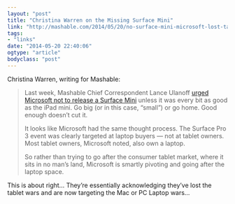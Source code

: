 ```yaml
---
layout: "post"
title: "Christina Warren on the Missing Surface Mini"
link: "http://mashable.com/2014/05/20/no-surface-mini-microsoft-lost-tablets/"
tags: 
- "links"
date: "2014-05-20 22:40:06"
ogtype: "article"
bodyclass: "post"
---
```


Christina Warren, writing for Mashable:

> Last week, Mashable Chief Correspondent Lance Ulanoff [urged Microsoft not to release a Surface Mini](http://mashable.com/2014/05/12/microsofts-surface-mini-expectations/) unless it was every bit as good as the iPad mini. Go big (or in this case, “small”) or go home. Good enough doesn’t cut it.
> 
>  It looks like Microsoft had the same thought process. The Surface Pro 3 event was clearly targeted at laptop buyers — not at tablet owners. Most tablet owners, Microsoft noted, also own a laptop.
> 
>  So rather than trying to go after the consumer tablet market, where it sits in no man’s land, Microsoft is smartly pivoting and going after the laptop space.

This is about right… They’re essentially acknowledging they’ve lost the tablet wars and are now targeting the Mac or PC Laptop wars…